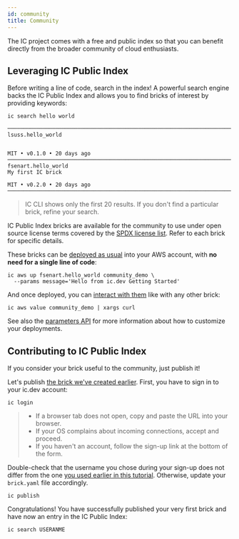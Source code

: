 ```yaml
---
id: community
title: Community
---
```


The IC project comes with a free and public index so that you can
benefit directly from the broader community of cloud enthusiasts.

## Leveraging IC Public Index

Before writing a line of code, search in the index! A powerful search
engine backs the IC Public Index and allows you to find bricks of
interest by providing keywords:

```shell
ic search hello world
```

```shell
──────────────────────────────────────────────────────────────────────
lsuss.hello_world


MIT • v0.1.0 • 20 days ago
──────────────────────────────────────────────────────────────────────
fsenart.hello_world
My first IC brick

MIT • v0.2.0 • 20 days ago
──────────────────────────────────────────────────────────────────────
```

> IC CLI shows only the first 20 results. If you don't find a particular
> brick, refine your search.

IC Public Index bricks are available for the community to use under
open source license terms covered by the [SPDX license list][spdx-licenses].
Refer to each brick for specific details.

These bricks can be
[deployed as usual](start-deploying.md#instantiating-resources) into
your AWS account, with **no need for a single line of code**:

```shell
ic aws up fsenart.hello_world community_demo \
  --params message='Hello from ic.dev Getting Started'
```

And once deployed, you can
[interact with them](start-interacting.md#retrieving-outputs) like with
any other brick:

```shell
ic aws value community_demo | xargs curl
```

See also the [parameters API](api-parameters.md) for more information
about how to customize your deployments.

## Contributing to IC Public Index

If you consider your brick useful to the community, just publish it!

Let's publish [the brick we've created earlier](start-authoring.md).
First, you have to sign in to your ic.dev account:

```shell
ic login
```

> - If a browser tab does not open, copy and paste the URL into your
>   browser.
> - If your OS complains about incoming connections, accept and proceed.
> - If you haven't an account, follow the sign-up link at the bottom of
>   the form.

Double-check that the username you chose during your sign-up does not
differ from the one
[you used earlier in this tutorial](start-authoring.md#creating-scaffold).
Otherwise, update your `brick.yaml` file accordingly.

```shell
ic publish
```

Congratulations! You have successfully published your very first brick
and have now an entry in the IC Public Index:

```shell
ic search USERANME
```

[spdx-licenses]: https://spdx.org/licenses/
